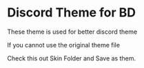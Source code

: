 # Discord Theme for BD
These theme is used for better discord theme

If you cannot use the original theme file 

Check this out Skin Folder and Save as them.
